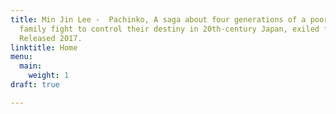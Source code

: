 ```yaml
---
title: Min Jin Lee -  Pachinko, A saga about four generations of a poor Korean immigrant
  family fight to control their destiny in 20th-century Japan, exiled from their home.
  Released 2017.
linktitle: Home
menu:
  main:
    weight: 1
draft: true

---
```

